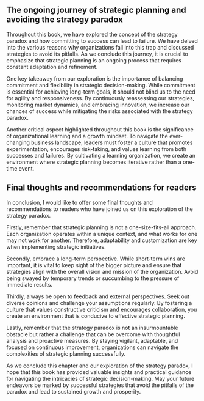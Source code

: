 
The ongoing journey of strategic planning and avoiding the strategy paradox
---------------------------------------------------------------------------

Throughout this book, we have explored the concept of the strategy paradox and how committing to success can lead to failure. We have delved into the various reasons why organizations fall into this trap and discussed strategies to avoid its pitfalls. As we conclude this journey, it is crucial to emphasize that strategic planning is an ongoing process that requires constant adaptation and refinement.

One key takeaway from our exploration is the importance of balancing commitment and flexibility in strategic decision-making. While commitment is essential for achieving long-term goals, it should not blind us to the need for agility and responsiveness. By continuously reassessing our strategies, monitoring market dynamics, and embracing innovation, we increase our chances of success while mitigating the risks associated with the strategy paradox.

Another critical aspect highlighted throughout this book is the significance of organizational learning and a growth mindset. To navigate the ever-changing business landscape, leaders must foster a culture that promotes experimentation, encourages risk-taking, and values learning from both successes and failures. By cultivating a learning organization, we create an environment where strategic planning becomes iterative rather than a one-time event.

Final thoughts and recommendations for readers
----------------------------------------------

In conclusion, I would like to offer some final thoughts and recommendations to readers who have joined us on this exploration of the strategy paradox.

Firstly, remember that strategic planning is not a one-size-fits-all approach. Each organization operates within a unique context, and what works for one may not work for another. Therefore, adaptability and customization are key when implementing strategic initiatives.

Secondly, embrace a long-term perspective. While short-term wins are important, it is vital to keep sight of the bigger picture and ensure that strategies align with the overall vision and mission of the organization. Avoid being swayed by temporary trends or succumbing to the pressure of immediate results.

Thirdly, always be open to feedback and external perspectives. Seek out diverse opinions and challenge your assumptions regularly. By fostering a culture that values constructive criticism and encourages collaboration, you create an environment that is conducive to effective strategic planning.

Lastly, remember that the strategy paradox is not an insurmountable obstacle but rather a challenge that can be overcome with thoughtful analysis and proactive measures. By staying vigilant, adaptable, and focused on continuous improvement, organizations can navigate the complexities of strategic planning successfully.

As we conclude this chapter and our exploration of the strategy paradox, I hope that this book has provided valuable insights and practical guidance for navigating the intricacies of strategic decision-making. May your future endeavors be marked by successful strategies that avoid the pitfalls of the paradox and lead to sustained growth and prosperity.